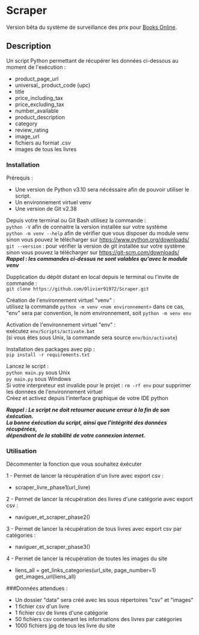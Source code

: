 # Scraper
 Version bêta du système de surveillance des prix pour [Books Online](http://books.toscrape.com/).
 
## Description
Un script Python permettant de récupérer les données ci-dessous au moment de l'exécution :

- product_page_url
- universal_ product_code (upc)
- title
- price_including_tax
- price_excluding_tax
- number_available
- product_description
- category
- review_rating
- image_url
- fichiers au format .csv
- images de tous les livres

### Installation

Prérequis :
- Une version de Python v3.10 sera nécéssaire afin de pouvoir utiliser le script.
- Un environnement virtuel venv
- Une version de Git v2.38

Depuis votre terminal ou Git Bash utilisez la commande : \
`python -V` afin de connaitre la version installée sur votre système \
`python -m venv --help` afin de vérifier que vous disposer du module venv \
sinon vous pouvez le télécharger sur https://www.python.org/downloads/ \
`git --version` : pour vérifier la version de git installée sur votre système \
sinon vous pouvez la télécharger sur https://git-scm.com/downloads/ \
***Rappel : les commandes ci-dessus ne sont valables qu'avec le module venv*** 

Dupplication du dépôt distant en local depuis le terminal ou l'invite de commande : \
`git clone https://github.com/Olivier91972/Scraper.git` 

Création de l'environnement virtuel "venv" : \
utilisez la commande `python -m venv <nom environnement>` dans ce cas, \
"env" sera par convention, le nom environnement, soit `python -m venv env` 

Activation de l'environnement virtuel "env" : \
exécutez `env/Scripts/activate.bat` \
(si vous êtes sous Unix, la commande sera source `env/bin/activate`)

Installation des packages avec pip : \
`pip install -r requirements.txt`

Lancez le script : \
`python main.py` sous Unix \
`py main.py` sous Windows \
Si votre interpreteur est invalide pour le projet : 
`rm -rf env` pour supprimer les données de l'environnement virtuel \
Créez et activez depuis l'interface graphique de votre IDE python

***Rappel : Le script ne doit retourner aucune erreur à la fin de son éxécution. \
La bonne éxécution du script, ainsi que l'intégrité des données récupérées, \
dépendront de la stabilité de votre connexion internet.*** 

### Utilisation

Décommenter la fonction que vous souhaitez éxécuter

1 - Permet de lancer la récupération d'un livre avec export csv : 
- scraper_livre_phase1(url_livre)

2 - Permet de lancer la récupération des livres d'une catégorie avec export csv : 
- naviguer_et_scraper_phase2()

3 - Permet de lancer la récupération de tous livres avec export csv par catégories : 
- naviguer_et_scraper_phase3()

4 - Permet de lancer la récupération de toutes les images du site 
- liens_all = get_links_categories(url_site, page_number=1) \
get_images_url(liens_all)

###Données attendues :
- Un dossier "data" sera créé avec les sous répertoires "csv" et "images"
- 1 fichier csv d'un livre 
- 1 fichier csv de livres d'une catégorie
- 50 fichiers csv contenant les informations des livres par catégories 
- 1000 fichiers jpg de tous les livre du site
